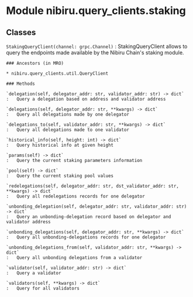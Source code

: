 Module nibiru.query_clients.staking
===================================

Classes
-------

`StakingQueryClient(channel: grpc.Channel)`
:   StakingQueryClient allows to query the endpoints made available
    by the Nibiru Chain's staking module.

    ### Ancestors (in MRO)

    * nibiru.query_clients.util.QueryClient

    ### Methods

    `delegation(self, delegator_addr: str, validator_addr: str) ‑> dict`
    :   Query a delegation based on address and validator address

    `delegations(self, delegator_addr: str, **kwargs) ‑> dict`
    :   Query all delegations made by one delegator

    `delegations_to(self, validator_addr: str, **kwargs) ‑> dict`
    :   Query all delegations made to one validator

    `historical_info(self, height: int) ‑> dict`
    :   Query historical info at given height

    `params(self) ‑> dict`
    :   Query the current staking parameters information

    `pool(self) ‑> dict`
    :   Query the current staking pool values

    `redelegations(self, delegator_addr: str, dst_validator_addr: str, **kwargs) ‑> dict`
    :   Query all redelegations records for one delegator

    `unbonding_delegation(self, delegator_addr: str, validator_addr: str) ‑> dict`
    :   Query an unbonding-delegation record based on delegator and validator address

    `unbonding_delegations(self, delegator_addr: str, **kwargs) ‑> dict`
    :   Query all unbonding-delegations records for one delegator

    `unbonding_delegations_from(self, validator_addr: str, **kwargs) ‑> dict`
    :   Query all unbonding delegations from a validator

    `validator(self, validator_addr: str) ‑> dict`
    :   Query a validator

    `validators(self, **kwargs) ‑> dict`
    :   Query for all validators
